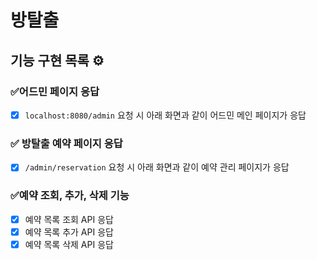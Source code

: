 # 방탈출

## 기능 구현 목록 ⚙️

### ✅어드민 페이지 응답

- [x] `localhost:8080/admin` 요청 시 아래 화면과 같이 어드민 메인 페이지가 응답

### ✅ 방탈출 예약 페이지 응답

- [x] `/admin/reservation` 요청 시 아래 화면과 같이 예약 관리 페이지가 응답

### ✅예약 조회, 추가, 삭제 기능

- [x] 예약 목록 조회 API 응답
- [x] 예약 목록 추가 API 응답
- [x] 예약 목록 삭제 API 응답

